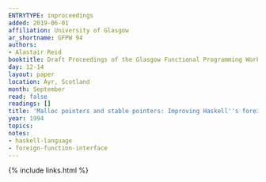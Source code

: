 ```yaml
---
ENTRYTYPE: inproceedings
added: 2019-06-01
affiliation: University of Glasgow
ar_shortname: GFPW 94
authors:
- Alastair Reid
booktitle: Draft Proceedings of the Glasgow Functional Programming Workshop
day: 12-14
layout: paper
location: Ayr, Scotland
month: September
read: false
readings: []
title: 'Malloc pointers and stable pointers: Improving Haskell''s foreign language interface'
year: 1994
topics:
notes:
- haskell-language
- foreign-function-interface
---
```


{% include links.html %}

